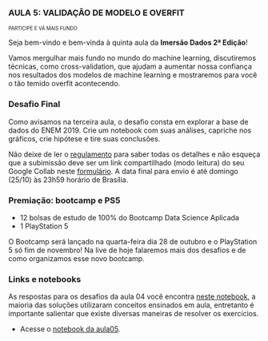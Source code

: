 ### AULA 5: VALIDAÇÃO DE MODELO E OVERFIT
<sub><sup>PARTICIPE E VÁ MAIS FUNDO</sup></sub>

Seja bem-vindo e bem-vinda à quinta aula da **Imersão Dados 2ª Edição**!

Vamos mergulhar mais fundo no mundo do machine learning, discutiremos técnicas, como cross-validation, que ajudam a aumentar nossa confiança nos resultados dos modelos de machine learning e mostraremos para você o tão temido overfit acontecendo.

### Desafio Final

Como avisamos na terceira aula, o desafio consta em explorar a base de dados do ENEM 2019. Crie um notebook com suas análises, capriche nos gráficos, crie hipótese e tire suas conclusões.

Não deixe de ler o [regulamento](https://docs.google.com/document/d/1sNCa8we2iVOfiYU6_30nIcUysLRKNedwe4DDzn7kaFc/edit?usp=sharing) para saber todas os detalhes e não esqueça que a subimissão deve ser um link compartilhado (modo leitura) do seu Google Collab neste [formulário](https://docs.google.com/forms/d/e/1FAIpQLSf_-UCgsfSnd6EccQsxBXSAF4eiU-H8RKgDC1cU9zfeMLP6kw/viewform?usp=sf_link). A data final para envio é até domingo (25/10) às 23h59 horário de Brasília.

### Premiação: bootcamp e PS5

* 12 bolsas de estudo de 100% do Bootcamp Data Science Aplicada
* 1 PlayStation 5

O Bootcamp será lançado na quarta-feira dia 28 de outubro e o PlayStation 5 só fim de novembro! Na live de hoje falaremos mais dos desafios e de como organizamos esse novo bootcamp.

### Links e notebooks

As respostas para os desafios da aula 04 você encontra [neste notebook](https://colab.research.google.com/drive/1GtJmX4zhBV2tktjsZzpPpS4W8muiZBQL?usp=sharing), a maioria das soluções utilizaram conceitos ensinados em aula, entretanto é importante salientar que existe diversas maneiras de resolver os exercícios.

* Acesse o [notebook da aula05](https://colab.research.google.com/drive/1bTz5Fo6SA_spHWRQdsLU9qET6XIyhYy-?usp=sharing).
